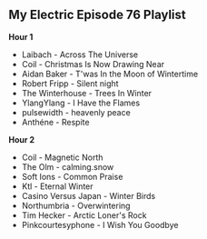 ## My Electric Episode 76 Playlist

**Hour 1**

* Laibach - Across The Universe
* Coil - Christmas Is Now Drawing Near
* Aidan Baker - T'was In the Moon of Wintertime
* Robert Fripp - Silent night
* The Winterhouse - Trees In Winter
* YlangYlang - I Have the Flames
* pulsewidth - heavenly peace
* Anthéne - Respite

**Hour 2**

* Coil - Magnetic North
* The Olm - calming.snow
* Soft Ions - Common Praise
* Ktl - Eternal Winter
* Casino Versus Japan - Winter Birds
* Northumbria - Overwintering
* Tim Hecker - Arctic Loner's Rock
* Pinkcourtesyphone - I Wish You Goodbye
